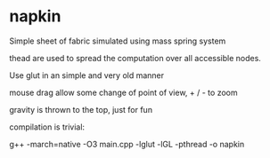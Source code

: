 # napkin

Simple sheet of fabric simulated using mass spring system

thead are used to spread the computation over all accessible nodes.

Use glut in an simple and very old manner

mouse drag allow some change of point of view, + / - to zoom

gravity is thrown to the top, just for fun

compilation is trivial:

g++ -march=native -O3 main.cpp -lglut -lGL -pthread  -o napkin 
